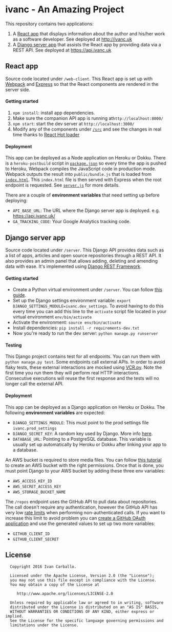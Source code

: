 # ivanc - An Amazing Project 

This repository contains two applications: 

1. A [React app](/web-client) that displays information about the author and his/her work as a software developer.
See deployed at http://ivanc.uk
2. A [Django server app](/server) that assists the React app by providing data via a REST API.
See deployed at https://api.ivanc.uk

## React app

Source code located under `/web-client`. This React app is set up with [Webpack](https://webpack.github.io/) and
[Express](http://expressjs.com/) so that the React components are rendered in the server side. 

#### Getting started
1. `npm install`: install app dependencies.
3. Make sure the companion API app is running at`http://localhost:8000/`  
4. `npm start`: start the dev server at `http://localhost:3000/`
5. Modify any of the components under [`/src`](web-client/src) and see the changes in real time thanks to
[React Hot loader](https://github.com/gaearon/react-hot-loader)

#### Deployment
This app can be deployed as a Node application on Heroku or Dokku.
There is a `heroku-postbuild` script in [`package.json`](web-client/package.json) so every time the app is pushed to Heroku,
Webpack compiles the JavaScript code in production mode. Webpack outputs the result into `public/bundle.js` that is loaded
from [`index.html`](web-client/index.html). This `index.html` file is then served with Express when the root endpoint is
requested. See [`server.js`](web-client/server.js) for more details. 

There are a couple of **environment variables** that need setting up before deploying:
* `API_BASE_URL`: The URL where the Django server app is deployed. e.g. https://api.ivanc.uk/
* `GA_TRACKING_CODE`: Your Google Analytics tracking code.


## Django server app

Source code located under `/server`. This Django API provides data such as a list of apps, articles and open source repositories through a REST API. It also provides an admin panel that allows adding, deleting and amending data with ease. It's implemented using [Django REST Framework](http://www.django-rest-framework.org/). 

#### Getting started
* Create a Python virtual environment under `/server`. You can follow [this guide](http://docs.python-guide.org/en/latest/dev/virtualenvs/).
* Set up the Django settings environment variable: `export DJANGO_SETTINGS_MODULE=ivanc.dev_settings`. To avoid having to do this every time you can add this line to the `activate` script file located in your virtual environment `env/bin/activate`
* Activate the environment: `source env/bin/activate`
* Install dependencies: `pip install -r requirements-dev.txt`
* Now you're ready to run the dev server: `python manage.py runserver`

#### Testing
This Django project contains test for all endpoints. You can run them with `python manage.py test`. Some endpoints call external APIs. In order to avoid flaky tests, these external interactions are mocked using [VCR.py](https://github.com/kevin1024/vcrpy). Note the first time you run them they will perform real HTTP interactions. Consecutive executions will reuse the first response and the tests will no longer call the external API. 

#### Deployment
This app can be deployed as a Django application on Heroku or Dokku. The following **environment variables** are expected:

* `DJANGO_SETTINGS_MODULE`: This must point to the prod settings file `ivanc.prod_settings`
* `DJANGO_SECRET_KEY`: A random key used by Django. More info [here](https://docs.djangoproject.com/en/1.9/ref/settings/#std:setting-SECRET_KEY). 
* `DATABASE_URL`: Pointing to a PostgreSQL database. This variable is usually set up automatically by Heroku or Dokku after linking your app to a database.

An AWS bucket is required to store media files. You can follow [this tutorial](https://www.caktusgroup.com/blog/2014/11/10/Using-Amazon-S3-to-store-your-Django-sites-static-and-media-files/) to create an AWS bucket with the right permissions. Once that is done, you must point Django to your AWS bucket by adding these three env variables: 

* `AWS_ACCESS_KEY_ID`
* `AWS_SECRET_ACCESS_KEY`
* `AWS_STORAGE_BUCKET_NAME`

The `/repos` endpoint uses the GitHub API to pull data about repositories. The call doesn't require any authentication, however the GitHub API has very low [rate limits](https://developer.github.com/v3/rate_limit/) when performing non-authenticated calls. If you want to increase this limit to avoid problem you can [create a GitHub OAuth application](https://github.com/settings/applications/new) and use the generated values to set up two more variables:

* `GITHUB_CLIENT_ID`
* `GITHUB_CLIENT_SECRET`

## License

```
  Copyright 2016 Ivan Carballo.

  Licensed under the Apache License, Version 2.0 (the "License");
  you may not use this file except in compliance with the License.
  You may obtain a copy of the License at

     http://www.apache.org/licenses/LICENSE-2.0

  Unless required by applicable law or agreed to in writing, software
  distributed under the License is distributed on an "AS IS" BASIS,
  WITHOUT WARRANTIES OR CONDITIONS OF ANY KIND, either express or implied.
  See the License for the specific language governing permissions and
  limitations under the License.
```
